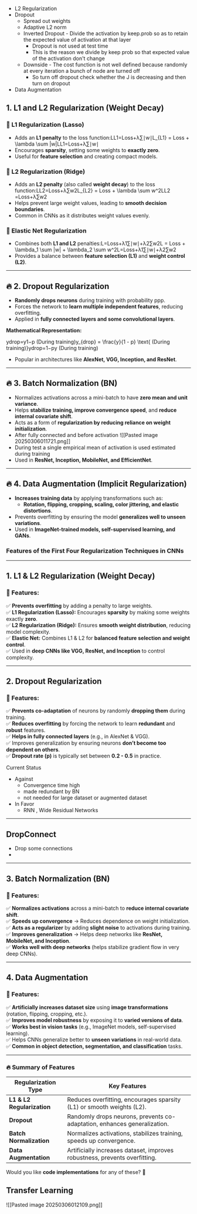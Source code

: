 - L2 Regularization
- Dropout 
	- Spread out weights
	- Adaptive L2 norm
	- Inverted Dropout  - Divide the activation by keep.prob so as to retain the expected value of activation at that layer
		- Dropout is not used at test time 
		- This is the reason we divide by keep prob so that expected value of the activation don't change
	- Downside - The cost function is not well defined because randomly at every iteration a bunch of node are turned off
		- So turn off dropout check whether the J is decreasing and then turn on dropout
- Data Augmentation


## **1. L1 and L2 Regularization (Weight Decay)**

### **🔹 L1 Regularization (Lasso)**

- Adds an **L1 penalty** to the loss function:LL1=Loss+λ∑∣w∣L_{L1} = Loss + \lambda \sum |w|LL1​=Loss+λ∑∣w∣
- Encourages **sparsity**, setting some weights to **exactly zero**.
- Useful for **feature selection** and creating compact models.

### **🔹 L2 Regularization (Ridge)**

- Adds an **L2 penalty** (also called **weight decay**) to the loss function:LL2=Loss+λ∑w2L_{L2} = Loss + \lambda \sum w^2LL2​=Loss+λ∑w2
- Helps prevent large weight values, leading to **smooth decision boundaries**.
- Common in CNNs as it distributes weight values evenly.

### **🔹 Elastic Net Regularization**

- Combines both **L1 and L2** penalties:L=Loss+λ1∑∣w∣+λ2∑w2L = Loss + \lambda_1 \sum |w| + \lambda_2 \sum w^2L=Loss+λ1​∑∣w∣+λ2​∑w2
- Provides a balance between **feature selection (L1)** and **weight control (L2)**.

---

## **🔥 2. Dropout Regularization**

- **Randomly drops neurons** during training with probability ppp.
- Forces the network to **learn multiple independent features**, reducing overfitting.
- Applied in **fully connected layers and some convolutional layers**.

**Mathematical Representation:**

ydrop=y1−p (During training)y_{drop} = \frac{y}{1 - p} \text{ (During training)}ydrop​=1−py​ (During training)

- Popular in architectures like **AlexNet, VGG, Inception, and ResNet**.

---

## **🔥 3. Batch Normalization (BN)**

- Normalizes activations across a mini-batch to have **zero mean and unit variance**.
- Helps **stabilize training, improve convergence speed**, and **reduce internal covariate shift**.
- Acts as a form of **regularization by reducing reliance on weight initialization**.
- After fully connected and before activation
![[Pasted image 20250306011721.png]]
- During test a single empirical mean of activation is used estimated during training
- Used in **ResNet, Inception, MobileNet, and EfficientNet**.

---

## **🔥 4. Data Augmentation (Implicit Regularization)**

- **Increases training data** by applying transformations such as:
    - **Rotation, flipping, cropping, scaling, color jittering, and elastic distortions**.
- Prevents overfitting by ensuring the model **generalizes well to unseen variations**.
- Used in **ImageNet-trained models, self-supervised learning, and GANs**.


### **Features of the First Four Regularization Techniques in CNNs**

---

## **1. L1 & L2 Regularization (Weight Decay)**

### **🔹 Features:**

✅ **Prevents overfitting** by adding a penalty to large weights.  
✅ **L1 Regularization (Lasso):** Encourages **sparsity** by making some weights exactly **zero**.  
✅ **L2 Regularization (Ridge):** Ensures **smooth weight distribution**, reducing model complexity.  
✅ **Elastic Net:** Combines L1 & L2 for **balanced feature selection and weight control**.  
✅ Used in **deep CNNs like VGG, ResNet, and Inception** to control complexity.

---

## **2. Dropout Regularization**

### **🔹 Features:**

✅ **Prevents co-adaptation** of neurons by randomly **dropping them** during training.  
✅ **Reduces overfitting** by forcing the network to learn **redundant** and **robust** features.  
✅ **Helps in fully connected layers** (e.g., in AlexNet & VGG).  
✅ Improves generalization by ensuring neurons **don’t become too dependent on others**.  
✅ **Dropout rate (p)** is typically set between **0.2 - 0.5** in practice.

Current Status
- Against 
	- Convergence time high
	- made redundant by BN 
	- not needed for large dataset or augmented dataset
- In Favor
	- RNN , Wide Residual Networks
---
## DropConnect
- Drop some connections
- 
---
## **3. Batch Normalization (BN)**

### **🔹 Features:**

✅ **Normalizes activations** across a mini-batch to **reduce internal covariate shift**.  
✅ **Speeds up convergence** → Reduces dependence on weight initialization.  
✅ **Acts as a regularizer** by adding **slight noise** to activations during training.  
✅ **Improves generalization** → Helps deep networks like **ResNet, MobileNet, and Inception**.  
✅ **Works well with deep networks** (helps stabilize gradient flow in very deep CNNs).

---

## **4. Data Augmentation**

### **🔹 Features:**

✅ **Artificially increases dataset size** using **image transformations** (rotation, flipping, cropping, etc.).  
✅ **Improves model robustness** by exposing it to **varied versions of data**.  
✅ **Works best in vision tasks** (e.g., ImageNet models, self-supervised learning).  
✅ Helps CNNs generalize better to **unseen variations** in real-world data.  
✅ **Common in object detection, segmentation, and classification** tasks.

---

### **🔥 Summary of Features**

|**Regularization Type**|**Key Features**|
|---|---|
|**L1 & L2 Regularization**|Reduces overfitting, encourages sparsity (L1) or smooth weights (L2).|
|**Dropout**|Randomly drops neurons, prevents co-adaptation, enhances generalization.|
|**Batch Normalization**|Normalizes activations, stabilizes training, speeds up convergence.|
|**Data Augmentation**|Artificially increases dataset, improves robustness, prevents overfitting.|

Would you like **code implementations** for any of these? 🚀


## Transfer Learning
![[Pasted image 20250306012109.png]]